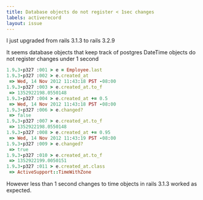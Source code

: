 ```yaml
---
title: Database objects do not register < 1sec changes
labels: activerecord
layout: issue
---
```


I just upgraded from rails 3.1.3 to rails 3.2.9

It seems database objects that keep track of postgres DateTime objects do not register changes under 1 second

``` ruby
1.9.3-p327 :001 > e = Employee.last
1.9.3-p327 :002 > e.created_at
 => Wed, 14 Nov 2012 11:43:18 PST -08:00
1.9.3-p327 :003 > e.created_at.to_f
 => 1352922198.0550148
1.9.3-p327 :004 > e.created_at += 0.5
 => Wed, 14 Nov 2012 11:43:18 PST -08:00
1.9.3-p327 :006 > e.changed?
 => false
1.9.3-p327 :007 > e.created_at.to_f
 => 1352922198.0550148
1.9.3-p327 :008 > e.created_at += 0.95
 => Wed, 14 Nov 2012 11:43:19 PST -08:00
1.9.3-p327 :009 > e.changed?
 => true
1.9.3-p327 :010 > e.created_at.to_f
 => 1352922199.0050151
1.9.3-p327 :011 > e.created_at.class
 => ActiveSupport::TimeWithZone
```

However less than 1 second changes to time objects in rails 3.1.3 worked as expected.

